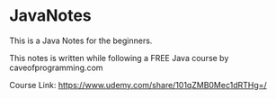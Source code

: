 # JavaNotes

This is a Java Notes for the beginners.

This notes is written while following a FREE Java course by caveofprogramming.com

Course Link: https://www.udemy.com/share/101qZMB0Mec1dRTHg=/
